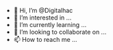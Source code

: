- 👋 Hi, I’m @Digitalhac
- 👀 I’m interested in ...
- 🌱 I’m currently learning ...
- 💞️ I’m looking to collaborate on ...
- 📫 How to reach me ...

<!---
Digitalhac/Digitalhac is a ✨ special ✨ repository because its `README.md` (this file) appears on your GitHub profile.
You can click the Preview link to take a look at your changes.
--->
